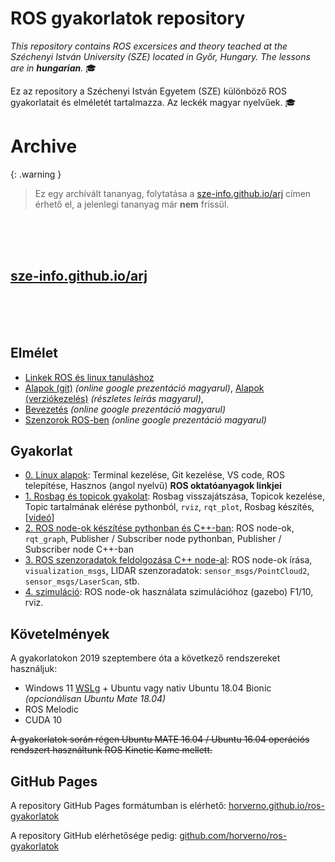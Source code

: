 # ROS gyakorlatok repository

_This repository contains ROS excersices and theory teached at the Széchenyi István University (SZE) located in Győr, Hungary.
The lessons are in **hungarian**._ :mortar_board:

Ez az repository a Széchenyi István Egyetem (SZE) különböző ROS gyakorlatait és elméletét tartalmazza.
Az leckék magyar nyelvűek. :mortar_board:


# Archive

{: .warning }
> Ez egy archívált tananyag, folytatása a [sze-info.github.io/arj](https://sze-info.github.io/arj) címen érhető el, a jelenlegi tananyag már **nem** frissül.


<br><br><br>
## [sze-info.github.io/arj](https://sze-info.github.io/arj)

<br><br><br>
## Elmélet

- [Linkek ROS és linux tanuláshoz](0-linux-alapok)
- [Alapok (git)](https://docs.google.com/presentation/d/e/2PACX-1vTOonWzKo2PeriFardAwNUnkui6aoQZ0PISZtTPSwuySbjWCSXxlYTdqGH9qqPii6WBGHk__wjbECvS/pub?start=false&loop=false&delayms=3000) _(online google prezentáció magyarul)_, [Alapok (verziókezelés)](https://drive.google.com/file/d/1W-k79H_ccaByDzJhiGij5x25in8Fiyso/view?usp=sharing) _(részletes leírás magyarul)_, 
- [Bevezetés](https://docs.google.com/presentation/d/e/2PACX-1vTl-60emc4HDBYLlGXbSuV7m7T3cbYpqxPU1MnaKxG9J-2XBD9-8eQyKNB0JffPFcOzRMbtXGASlm2x/pub?start=false&loop=false&delayms=3000) _(online google prezentáció magyarul)_
- [Szenzorok ROS-ben](https://docs.google.com/presentation/d/e/2PACX-1vQbXSe4cb-aYgWNNiUF1PHJBZrwl0keWantbFjTe94zm1A9cVGqmWKC4lHCSUr4y7vfq1PrJ2mP8XqP/pub?start=false&loop=false&delayms=3000) _(online google prezentáció magyarul)_


## Gyakorlat

- [0. Linux alapok](0-linux-alapok): Terminal kezelése, Git kezelése, VS code, ROS telepítése, Hasznos (angol nyelvű) **ROS oktatóanyagok linkjei** 
- [1. Rosbag és topicok gyakolat](1-rosbag-es-topicok): Rosbag visszajátszása, Topicok kezelése, Topic tartalmának elérése pythonból, `rviz`, `rqt_plot`, Rosbag készítés, [[videó](https://www.youtube.com/watch?v=Hu7YseOh3qk)]
- [2. ROS node-ok készítése pythonban és C++-ban](2-ros-node-tobb-nyelven): ROS node-ok, `rqt_graph`, Publisher / Subscriber node pythonban, Publisher / Subscriber node C++-ban
- [3. ROS szenzoradatok feldolgozása C++ node-al](3-ros-node-szenzoradatok): ROS node-ok írása, `visualization_msgs`, LIDAR szenzoradatok: `sensor_msgs/PointCloud2`, `sensor_msgs/LaserScan`, stb.
- [4. szimuláció](4-szimulacio): ROS node-ok használata szimulációhoz (gazebo) F1/10, rviz.

## Követelmények

A gyakorlatokon 2019 szeptembere óta a következő rendszereket használjuk:
- Windows 11 [WSLg](https://github.com/microsoft/wslg) + Ubuntu vagy nativ Ubuntu 18.04 Bionic *(opcionálisan Ubuntu Mate 18.04)*
- ROS Melodic
- CUDA 10

~~A gyakorlatok során régen Ubuntu MATE 16.04 / Ubuntu 16.04 operációs rendszert használtunk ROS Kinetic Kame mellett.~~

## GitHub Pages

A repository GitHub Pages formátumban is elérhető: 
[horverno.github.io/ros-gyakorlatok](https://horverno.github.io/ros-gyakorlatok/)

A repository GitHub elérhetősége pedig:
[github.com/horverno/ros-gyakorlatok](https://github.com/horverno/ros-gyakorlatok/)
